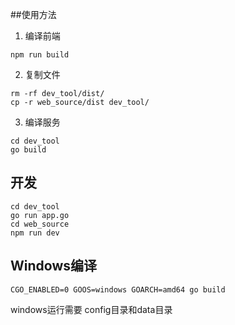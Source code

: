 ##使用方法
1. 编译前端
```
npm run build
```
2. 复制文件
```
rm -rf dev_tool/dist/
cp -r web_source/dist dev_tool/
```
3. 编译服务
```
cd dev_tool
go build
```

## 开发
```
cd dev_tool
go run app.go
cd web_source
npm run dev
```

## Windows编译
```
CGO_ENABLED=0 GOOS=windows GOARCH=amd64 go build
```
windows运行需要 config目录和data目录